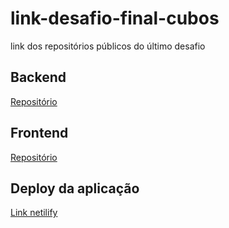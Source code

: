 # link-desafio-final-cubos
link dos repositórios públicos do último desafio

## Backend

[Repositório](https://github.com/Ilwel/desafio-back-end-cubos-final)

## Frontend

[Repositório](https://github.com/Ilwel/desafio-front-end-cubos-final)

## Deploy da aplicação

[Link netilify](https://cubos-desafio-final.netlify.app)
